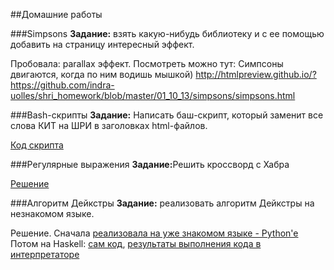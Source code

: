 ##Домашние работы

###Simpsons
<b>Задание:</b> взять какую-нибудь библиотеку и с ее помощью добавить на страницу интересный эффект.

Пробовала: parallax эффект. Посмотреть можно тут:
Симпсоны двигаются, когда по ним водишь мышкой)
http://htmlpreview.github.io/?https://github.com/indra-uolles/shri_homework/blob/master/01_10_13/simpsons/simpsons.html

###Bash-скрипты
<b>Задание:</b>
Написать баш-скрипт, который заменит все слова КИТ на ШРИ в заголовках html-файлов.

<a href="https://github.com/indra-uolles/shri_homework/blob/master/12_09_13/my_script.sh">Код скрипта</a>

###Регулярные выражения
<b>Задание:</b>Решить кроссворд с Хабра

<a href="https://github.com/indra-uolles/shri_homework/blob/master/26_09_13/%D0%BA%D1%80%D0%BE%D1%81%D1%81%D0%B2%D0%BE%D1%80%D0%B4%20%D0%BB%D1%83%D1%87%D1%88%D0%B0%D1%8F%20%D0%BF%D0%BE%D0%BF%D1%8B%D1%82%D0%BA%D0%B0.png">Решение</a>

###Алгоритм Дейкстры
<b>Задание:</b> реализовать алгоритм Дейкстры на незнакомом языке.

Решение.
Сначала <a href="https://github.com/indra-uolles/shri_homework/blob/master/26_09_13/python/dijkstra_algorithm/Dijkstra.py">реализовала на уже знакомом языке - Python'e</a>
Потом на Haskell: <a href="https://github.com/indra-uolles/shri_homework/blob/master/26_09_13/haskell/baby.hs">сам код</a>, <a href="https://github.com/indra-uolles/shri_homework/blob/master/26_09_13/haskell/Haskell%20%D1%8E%D0%BD%D0%B8%D1%82-%D1%82%D0%B5%D1%81%D1%82%D1%8B.txt">результаты выполнения кода в интерпретаторе</a>
